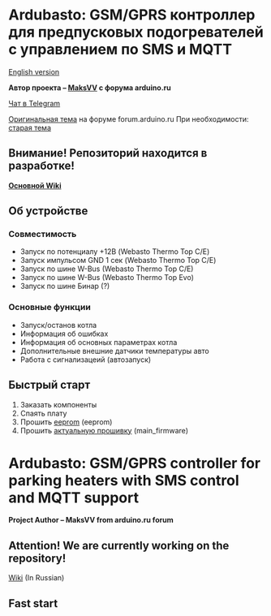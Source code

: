 # Ardubasto: GSM/GPRS контроллер для предпусковых подогревателей с управлением по SMS и MQTT

[English version](#ardubasto-gsmgprs-controller-for-parking-heaters-with-sms-control-and-mqtt-support)

**Автор проекта – [MaksVV](https://forum.arduino.ru/u/maksvv/) с форума arduino.ru**

[Чат в Telegram](https://t.me/ardubasto)

[Оригинальная тема](https://forum.arduino.ru/t/gsm-ustrojstvo-upravleniya-kotlami-webasto-i-ne-tolko/9851) на форуме forum.arduino.ru При необходимости: [старая тема](https://arduino.ru/forum/proekty/gsm-ustroistvo-upravleniya-kotlami-webasto-i-ne-tolko)

## Внимание! Репозиторий находится в разработке!

**[Основной Wiki](https://github.com/DimChik2903/ardubasto/wiki)**

## Об устройстве
### Совместимость

* Запуск по потенциалу +12В (Webasto Thermo Top C/E)
* Запуск импульсом GND 1 сек (Webasto Thermo Top C/E)
* Запуск по шине W-Bus (Webasto Thermo Top C/E)
* Запуск по шине W-Bus (Webasto Thermo Top Evo)
* Запуск по шине Бинар (?)

### Основные функции

* Запуск/останов котла
* Информация об ошибках
* Информация об основных параметрах котла
* Дополнительные внешние датчики температуры авто
* Работа с сигнализацеий (автозапуск)

## Быстрый старт

1) Заказать компоненты
2) Спаять плату
3) Прошить [eeprom](https://github.com/DimChik2903/ardubasto/tree/main/software/firmware) (eeprom)
4) Прошить [актуальную прошивку](https://github.com/DimChik2903/ardubasto/tree/main/software/firmware) (main_firmware)

# Ardubasto: GSM/GPRS controller for parking heaters with SMS control and MQTT support

**Project Author – MaksVV from arduino.ru forum**

## Attention! We are currently working on the repository!

[Wiki](https://github.com/DimChik2903/ardubasto/wiki) (In Russian)

## Fast start
